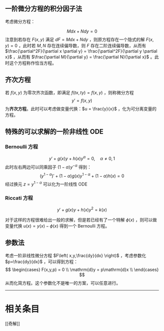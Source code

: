 ## 一阶微分方程的积分因子法

考虑微分方程：

$$
Mdx+Ndy = 0
$$
注意到若存在 $F(x,y)$ 满足 $dF = Mdx + Ndy$ ，则原方程存在一个隐式的解 $F(x,y)=0$ ，此时若 $M, N$ 存在连续偏导数，则 $F$ 存在二阶连续偏导数，从而有 $\frac{\partial^2F}{\partial x \partial y} = \frac{\partial^2F}{\partial y \partial x}$ ，从而有 $\frac{\partial M}{\partial y} = \frac{\partial N}{\partial x}$ 。此时这个方程称作恰当方程。

## 齐次方程

若 $f(x,y)$ 为零次齐次函数，即满足 $f(tx,ty)=f(x,y)$ ，则称微分方程
$$
y' = f(x,y)
$$
为**齐次方程**。此时可以考虑做变量代换：$u = \frac{y}{x}$ ，化为可分离变量的方程。

## 特殊的可以求解的一阶非线性 ODE

### Bernoulli 方程

$$
y' + g(x)y + h(x)y^\alpha = 0,\quad \alpha \neq 0, 1
$$
此时左右两边可以同乘因子 $(1-\alpha)y^{-\alpha}$ 得到：
$$
(y^{1-\alpha})' + (1-\alpha)g(x)y^{1-\alpha} + (1-\alpha)h(x) = 0
$$
经过换元 $z=y^{1-\alpha}$ 可以化为一阶线性 ODE

### Riccati 方程

$$
y'+g(x)y+h(x)y^2=k(x)
$$

对于这样的方程很难给出一般的求解，但是若已经有了一个特解 $\phi(x)$ ，则可以做变量代换 $u(x)=y(x)-\phi(x)$ 得到一个 Bernoulli 方程。

## 参数法

考虑一阶非线性微分方程 $F\left( x,y,\frac{dy}{dx} \right)$ ，考虑参数化 $p=\frac{dy}{dx}$ ，可以得到方程：
$$
\begin{cases}
F(x,y,p) = 0 \\
\mathrm{d}y = p\mathrm{d}x \\
\end{cases}
$$
从而化简方程。这个参数化不是唯一的方案，可以任意进行。

---

# 相关条目

[[奇解]]

